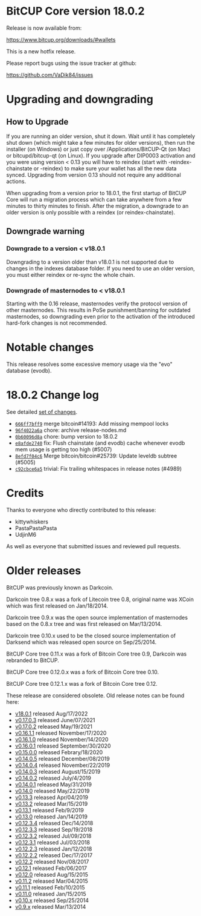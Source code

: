 BitCUP Core version 18.0.2
========================

Release is now available from:

  <https://www.bitcup.org/downloads/#wallets>

This is a new hotfix release.

Please report bugs using the issue tracker at github:

  <https://github.com/VaDik84/issues>


Upgrading and downgrading
=========================

How to Upgrade
--------------

If you are running an older version, shut it down. Wait until it has completely
shut down (which might take a few minutes for older versions), then run the
installer (on Windows) or just copy over /Applications/BitCUP-Qt (on Mac) or
bitcupd/bitcup-qt (on Linux). If you upgrade after DIP0003 activation and you were
using version < 0.13 you will have to reindex (start with -reindex-chainstate
or -reindex) to make sure your wallet has all the new data synced. Upgrading
from version 0.13 should not require any additional actions.

When upgrading from a version prior to 18.0.1, the
first startup of BitCUP Core will run a migration process which can take anywhere
from a few minutes to thirty minutes to finish. After the migration, a
downgrade to an older version is only possible with a reindex
(or reindex-chainstate).

Downgrade warning
-----------------

### Downgrade to a version < v18.0.1

Downgrading to a version older than v18.0.1 is not supported due to changes in
the indexes database folder. If you need to use an older version, you must
either reindex or re-sync the whole chain.

### Downgrade of masternodes to < v18.0.1

Starting with the 0.16 release, masternodes verify the protocol version of other
masternodes. This results in PoSe punishment/banning for outdated masternodes,
so downgrading even prior to the activation of the introduced hard-fork changes
is not recommended.

Notable changes
===============

This release resolves some excessive memory usage via the "evo" database (evodb).

18.0.2 Change log
===================

See detailed [set of changes](https://github.com/VaDik84/compare/v18.0.1...bitcuppay:v18.0.2`).

- [`666ff7bff9`](https://github.com/VaDik84/commit/666ff7bff9) merge bitcoin#14193: Add missing mempool locks
- [`96f4022a6a`](https://github.com/VaDik84/commit/96f4022a6a) chore: archive release-nodes.md
- [`0b60096d8a`](https://github.com/VaDik84/commit/0b60096d8a) chore: bump version to 18.0.2
- [`e8afde2740`](https://github.com/VaDik84/commit/e8afde2740) fix: Flush chainstate (and evodb) cache whenever evodb mem usage is getting too high (#5007)
- [`8efd7f04c6`](https://github.com/VaDik84/commit/8efd7f04c6) Merge bitcoin/bitcoin#25739: Update leveldb subtree (#5005)
- [`c92cbce6a5`](https://github.com/VaDik84/commit/c92cbce6a5) trivial: Fix trailing whitespaces in release notes (#4989)

Credits
=======

Thanks to everyone who directly contributed to this release:

- kittywhiskers
- PastaPastaPasta
- UdjinM6

As well as everyone that submitted issues and reviewed pull requests.

Older releases
==============

BitCUP was previously known as Darkcoin.

Darkcoin tree 0.8.x was a fork of Litecoin tree 0.8, original name was XCoin
which was first released on Jan/18/2014.

Darkcoin tree 0.9.x was the open source implementation of masternodes based on
the 0.8.x tree and was first released on Mar/13/2014.

Darkcoin tree 0.10.x used to be the closed source implementation of Darksend
which was released open source on Sep/25/2014.

BitCUP Core tree 0.11.x was a fork of Bitcoin Core tree 0.9,
Darkcoin was rebranded to BitCUP.

BitCUP Core tree 0.12.0.x was a fork of Bitcoin Core tree 0.10.

BitCUP Core tree 0.12.1.x was a fork of Bitcoin Core tree 0.12.

These release are considered obsolete. Old release notes can be found here:

- [v18.0.1](https://github.com/VaDik84/blob/master/doc/release-notes/bitcup/release-notes-18.0.1.md) released Aug/17/2022
- [v0.17.0.3](https://github.com/VaDik84/blob/master/doc/release-notes/bitcup/release-notes-0.17.0.3.md) released June/07/2021
- [v0.17.0.2](https://github.com/VaDik84/blob/master/doc/release-notes/bitcup/release-notes-0.17.0.2.md) released May/19/2021
- [v0.16.1.1](https://github.com/VaDik84/blob/master/doc/release-notes/bitcup/release-notes-0.16.1.1.md) released November/17/2020
- [v0.16.1.0](https://github.com/VaDik84/blob/master/doc/release-notes/bitcup/release-notes-0.16.1.0.md) released November/14/2020
- [v0.16.0.1](https://github.com/VaDik84/blob/master/doc/release-notes/bitcup/release-notes-0.16.0.1.md) released September/30/2020
- [v0.15.0.0](https://github.com/VaDik84/blob/master/doc/release-notes/bitcup/release-notes-0.15.0.0.md) released Febrary/18/2020
- [v0.14.0.5](https://github.com/VaDik84/blob/master/doc/release-notes/bitcup/release-notes-0.14.0.5.md) released December/08/2019
- [v0.14.0.4](https://github.com/VaDik84/blob/master/doc/release-notes/bitcup/release-notes-0.14.0.4.md) released November/22/2019
- [v0.14.0.3](https://github.com/VaDik84/blob/master/doc/release-notes/bitcup/release-notes-0.14.0.3.md) released August/15/2019
- [v0.14.0.2](https://github.com/VaDik84/blob/master/doc/release-notes/bitcup/release-notes-0.14.0.2.md) released July/4/2019
- [v0.14.0.1](https://github.com/VaDik84/blob/master/doc/release-notes/bitcup/release-notes-0.14.0.1.md) released May/31/2019
- [v0.14.0](https://github.com/VaDik84/blob/master/doc/release-notes/bitcup/release-notes-0.14.0.md) released May/22/2019
- [v0.13.3](https://github.com/VaDik84/blob/master/doc/release-notes/bitcup/release-notes-0.13.3.md) released Apr/04/2019
- [v0.13.2](https://github.com/VaDik84/blob/master/doc/release-notes/bitcup/release-notes-0.13.2.md) released Mar/15/2019
- [v0.13.1](https://github.com/VaDik84/blob/master/doc/release-notes/bitcup/release-notes-0.13.1.md) released Feb/9/2019
- [v0.13.0](https://github.com/VaDik84/blob/master/doc/release-notes/bitcup/release-notes-0.13.0.md) released Jan/14/2019
- [v0.12.3.4](https://github.com/VaDik84/blob/master/doc/release-notes/bitcup/release-notes-0.12.3.4.md) released Dec/14/2018
- [v0.12.3.3](https://github.com/VaDik84/blob/master/doc/release-notes/bitcup/release-notes-0.12.3.3.md) released Sep/19/2018
- [v0.12.3.2](https://github.com/VaDik84/blob/master/doc/release-notes/bitcup/release-notes-0.12.3.2.md) released Jul/09/2018
- [v0.12.3.1](https://github.com/VaDik84/blob/master/doc/release-notes/bitcup/release-notes-0.12.3.1.md) released Jul/03/2018
- [v0.12.2.3](https://github.com/VaDik84/blob/master/doc/release-notes/bitcup/release-notes-0.12.2.3.md) released Jan/12/2018
- [v0.12.2.2](https://github.com/VaDik84/blob/master/doc/release-notes/bitcup/release-notes-0.12.2.2.md) released Dec/17/2017
- [v0.12.2](https://github.com/VaDik84/blob/master/doc/release-notes/bitcup/release-notes-0.12.2.md) released Nov/08/2017
- [v0.12.1](https://github.com/VaDik84/blob/master/doc/release-notes/bitcup/release-notes-0.12.1.md) released Feb/06/2017
- [v0.12.0](https://github.com/VaDik84/blob/master/doc/release-notes/bitcup/release-notes-0.12.0.md) released Aug/15/2015
- [v0.11.2](https://github.com/VaDik84/blob/master/doc/release-notes/bitcup/release-notes-0.11.2.md) released Mar/04/2015
- [v0.11.1](https://github.com/VaDik84/blob/master/doc/release-notes/bitcup/release-notes-0.11.1.md) released Feb/10/2015
- [v0.11.0](https://github.com/VaDik84/blob/master/doc/release-notes/bitcup/release-notes-0.11.0.md) released Jan/15/2015
- [v0.10.x](https://github.com/VaDik84/blob/master/doc/release-notes/bitcup/release-notes-0.10.0.md) released Sep/25/2014
- [v0.9.x](https://github.com/VaDik84/blob/master/doc/release-notes/bitcup/release-notes-0.9.0.md) released Mar/13/2014
